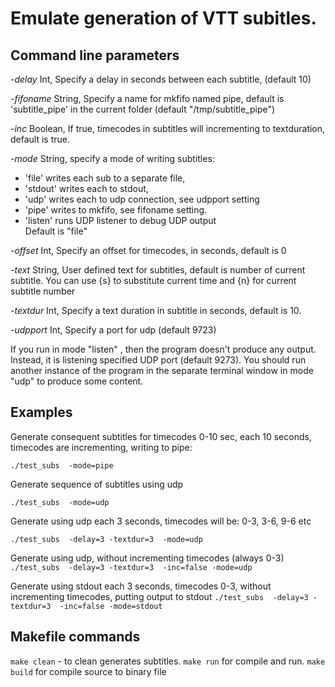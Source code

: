 # Emulate generation of VTT subitles.

## Command line parameters

*-delay*
        Int, Specify a delay in seconds between each subtitle, (default 10)
        
*-fifoname* 
        String, Specify a name for mkfifo named pipe, 
        default is 'subtitle_pipe' in the current folder (default "/tmp/subtitle_pipe")
                        
*-inc*
        Boolean, If true, timecodes in subtitles will incrementing to textduration, default is true.


*-mode*
     String, specify a mode of writing subtitles:
* 'file' writes each sub to a separate file, 
* 'stdout' writes each to stdout, 
* 'udp' writes each to udp connection, see udpport setting
* 'pipe' writes to mkfifo, see fifoname setting. 
* 'listen'  runs UDP listener to debug UDP output                        
Default is "file"

                         
*-offset*
     Int, Specify an offset for timecodes, in seconds, default is 0

        
*-text*
        String, User defined text for subtitles, default is number of current subtitle.
        You can use {s} to substitute current time and {n} for current subtitle number

                        
*-textdur* 
       Int, Specify a text duration in subtitle in seconds, default is 10.

        
*-udpport*
        Int, Specify a port for udp (default 9723)
       

If you run in mode "listen" , then the program doesn't produce any output. Instead, it is listening specified UDP port (default 9273).
You should run another instance of the program in the separate terminal window in mode "udp" to produce some content.

## Examples

Generate consequent subtitles for timecodes 0-10 sec, each 10 seconds, timecodes are incrementing, writing to pipe:

`./test_subs  -mode=pipe `

Generate sequence of subtitles using udp

`./test_subs  -mode=udp`

Generate using udp each 3 seconds, timecodes will be: 0-3, 3-6, 9-6  etc

`./test_subs  -delay=3 -textdur=3  -mode=udp`

Generate using udp, without incrementing timecodes (always 0-3)
`./test_subs  -delay=3 -textdur=3  -inc=false -mode=udp`

Generate using stdout each 3 seconds, timecodes 0-3, without incrementing timecodes, putting output to stdout
`./test_subs  -delay=3 -textdur=3  -inc=false -mode=stdout`

## Makefile commands
`make clean` -   to clean generates subtitles.
`make run` for compile and run.
`make build` for compile source to binary file
